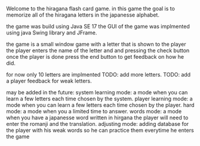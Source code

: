 Welcome to the hiragana flash card game. 
in this game the goal is to memorize all of the hiragana letters in the japanesse alphabet. 

the game was build using Java SE 17
the GUI of the game was implmented using java Swing library and JFrame. 

the game is a small window game with a letter that is shown to the player
the player enters the name of the letter and and pressing the check button 
once the player is done press the end button to get feedback on how he did. 

for now only 10 letters are implmented
TODO: add more letters. 
TODO: add a player feedback for weak letters. 

may be added in the future: 
system learning mode: a mode when you can learn a few letters each time chosen by the system. 
player learning mode: a mode when you can learn a few letters each time chosen by the player.
hard mode: a mode when you a limited time to answer. 
words mode: a mode when you have a japanesse word written in hirgana the player will need to enter the romanji and the translation. 
adjusting mode: adding database for the player with his weak words so he can practice them everytime he enters the game

